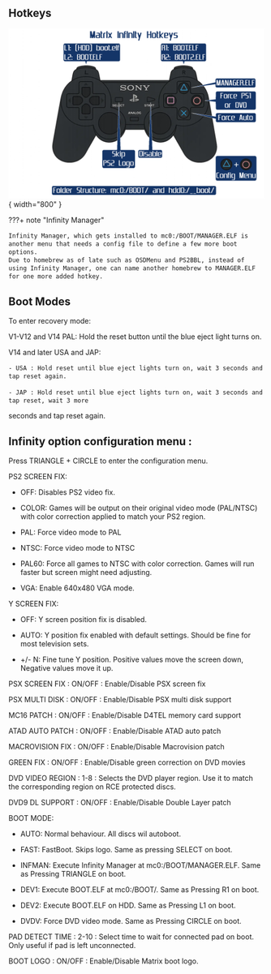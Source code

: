 
## Hotkeys

![MI_Hotkeys](assets/MI_Hotkeys.png){ width="800" }

???+ note "Infinity Manager"

    Infinity Manager, which gets installed to mc0:/BOOT/MANAGER.ELF is another menu that needs a config file to define a few more boot options.
    Due to homebrew as of late such as OSDMenu and PS2BBL, instead of using Infinity Manager, one can name another homebrew to MANAGER.ELF for one more added hotkey.


## Boot Modes
To enter recovery mode:

V1-V12 and V14 PAL: Hold the reset button until the blue eject light turns on.

V14 and later USA and JAP:

    - USA : Hold reset until blue eject lights turn on, wait 3 seconds and tap reset again.

    - JAP : Hold reset until blue eject lights turn on, wait 3 seconds and tap reset, wait 3 more
seconds and tap reset again. 


## Infinity option configuration menu :

Press TRIANGLE + CIRCLE to enter the configuration menu.

PS2 SCREEN FIX:

 - OFF: Disables PS2 video fix.

 - COLOR: Games will be output on their original video mode (PAL/NTSC)
with color correction applied to match your PS2 region.

 - PAL: Force video mode to PAL

 - NTSC: Force video mode to NTSC

 - PAL60: Force all games to NTSC with color correction.
Games will run faster but screen might need adjusting.

 - VGA: Enable 640x480 VGA mode.

Y SCREEN FIX:

 - OFF: Y screen position fix is disabled.

 - AUTO: Y position fix enabled with default settings.
Should be fine for most television sets. 

 - +/- N: Fine tune Y position. Positive values move the screen down, Negative values move it up.

PSX SCREEN FIX   : ON/OFF : Enable/Disable PSX screen fix

PSX MULTI DISK   : ON/OFF : Enable/Disable PSX multi disk support

MC16 PATCH       : ON/OFF : Enable/Disable D4TEL memory card support

ATAD AUTO PATCH  : ON/OFF : Enable/Disable ATAD auto patch

MACROVISION FIX  : ON/OFF : Enable/Disable Macrovision patch

GREEN FIX        : ON/OFF : Enable/Disable green correction on DVD movies

DVD VIDEO REGION : 1-8   : Selects the DVD player region. Use it to match the corresponding region on RCE protected discs.

DVD9 DL SUPPORT  : ON/OFF : Enable/Disable Double Layer patch

BOOT MODE:
 - AUTO: Normal behaviour. All discs wil autoboot.

 - FAST: FastBoot. Skips logo. Same as pressing SELECT on boot.

 - INFMAN: Execute Infinity Manager at mc0:/BOOT/MANAGER.ELF. Same as Pressing TRIANGLE on boot.

 - DEV1: Execute BOOT.ELF at mc0:/BOOT/. Same as Pressing R1 on boot.
 
 - DEV2: Execute BOOT.ELF on HDD. Same as Pressing L1 on boot.
 
 - DVDV: Force DVD video mode. Same as Pressing CIRCLE on boot.

PAD DETECT TIME  : 2-10  : Select time to wait for connected pad on boot. Only useful if pad is left unconnected.

BOOT LOGO        : ON/OFF : Enable/Disable Matrix boot logo.
